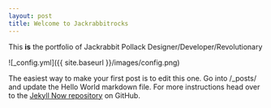 ```yaml
---
layout: post
title: Welcome to Jackrabbitrocks
---
```


This **is** the portfolio of Jackrabbit Pollack Designer/Developer/Revolutionary

![_config.yml]({{ site.baseurl }}/images/config.png)

The easiest way to make your first post is to edit this one. Go into /_posts/ and update the Hello World markdown file. For more instructions head over to the [Jekyll Now repository](https://github.com/barryclark/jekyll-now) on GitHub.
